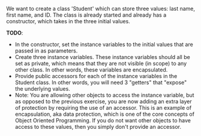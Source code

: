 We want to create a class 'Student' which can store three values: last name, first name, and ID. The class is already started and already has a constructor, which takes in the three initial values.

**TODO**:
- In the constructor, set the instance variables to the initial values that are passed in as parameters.
- Create three instance variables. These instance variables should all be set as private, which means that they are not visible (in scope) to any other class. In other words, these variables are encapsulated.
- Provide public accessors for each of the instance variables in the Student class. In other words, you will need 3 "getters" that "expose" the underlying values.
- Note: You are allowing other objects to access the instance variable, but as opposed to the previous exercise, you are now adding an extra layer of protection by requiring the use of an accessor. This is an example of encapsulation, aka data protection, which is one of the core concepts of Object Oriented Programming. If you do not want other objects to have access to these values, then you simply don't provide an accessor.
